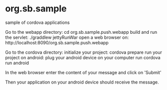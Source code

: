 # org.sb.sample
sample of cordova applications

Go to the webapp directory:
  cd org.sb.sample.push.webapp
build and run the servlet:
  ./graddlew jettyRunWar
open a web browser on:
 http://localhost:8090/org.sb.sample.push.webapp

Go to the cordova directory:
initialize your project: 
  cordova prepare
run your project on android: 
  plug your android device on your computer
run
  cordova run android
  
In the web browser enter the content of your message and click on 'Submit'

Then your application on your android device should receive the message.
